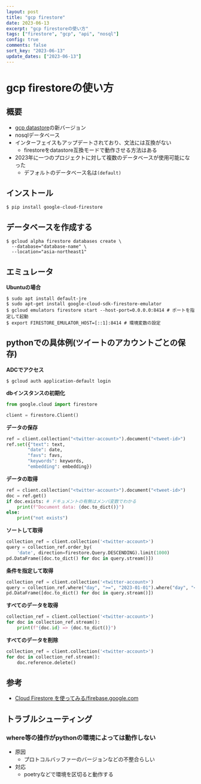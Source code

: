 ```yaml
---
layout: post
title: "gcp firestore"
date: 2023-06-13
excerpt: "gcp firestoreの使い方"
tags: ["firestore", "gcp", "api", "nosql"]
config: true
comments: false
sort_key: "2023-06-13"
update_dates: ["2023-06-13"]
---
```


# gcp firestoreの使い方

## 概要
 - [gcp datastore](/gcp-datastore/)の新バージョン
 - nosqlデータベース
 - インターフェイスもアップデートされており、文法には互換がない
   - firestoreをdatastore互換モードで動作させる方法はある
 - 2023年に一つのプロジェクトに対して複数のデータベースが使用可能になった
   - デフォルトのデータベース名は`(default)`

## インストール

```console
$ pip install google-cloud-firestore
```

## データベースを作成する

```console
$ gcloud alpha firestore databases create \
  --database="database-name" \
  --location="asia-northeast1"
```

## エミュレータ

**Ubuntuの場合**
```console
$ sudo apt install default-jre
$ sudo apt-get install google-cloud-sdk-firestore-emulator
$ gcloud emulators firestore start --host-port=0.0.0.0:8414 # ポートを指定して起動
$ export FIRESTORE_EMULATOR_HOST=[::1]:8414 # 環境変数の設定
```

## pythonでの具体例(ツイートのアカウントごとの保存)

**ADCでアクセス**
```console
$ gcloud auth application-default login
```

**dbインスタンスの初期化**
```python
from google.cloud import firestore

client = firestore.Client()
```

**データの保存**
```python
ref = client.collection("<twitter-account>").document("<tweet-id>")
ref.set({"text": text,
        "date": date,
        "favs": favs,
        "keywords": keywords,
        "embedding": embedding})
```

**データの取得**
```python
ref = client.collection("<twitter-account>").document("<tweet-id>")
doc = ref.get()
if doc.exists: # ドキュメントの有無はメンバ変数でわかる
    print(f"Document data: {doc.to_dict()}")
else:
    print("not exists")
```

**ソートして取得**
```python
collection_ref = client.collection('<twitter-account>')
query = collection_ref.order_by(
    'date', direction=firestore.Query.DESCENDING).limit(1000)
pd.DataFrame([doc.to_dict() for doc in query.stream()])
```

**条件を指定して取得**
```python
collection_ref = client.collection('<twitter-account>')
query = collection_ref.where("day", ">=", "2023-01-01").where("day", "<=", "2023-12-31")
pd.DataFrame([doc.to_dict() for doc in query.stream()])
```

**すべてのデータを取得**
```python
collection_ref = client.collection('<twitter-account>')
for doc in collection_ref.stream():
    print(f"{doc.id} => {doc.to_dict()}")
```

**すべてのデータを削除**
```python
collection_ref = client.collection('<twitter-account>')
for doc in collection_ref.stream():
    doc.reference.delete()
```

## 参考
 - [Cloud Firestore を使ってみる/firebase.google.com](https://firebase.google.com/docs/firestore/quickstart?hl=ja)

## トラブルシューティング

### where等の操作がpythonの環境によっては動作しない
 - 原因
   - プロトコルバッファーのバージョンなどの不整合らしい
 - 対応
   - poetryなどで環境を区切ると動作する
